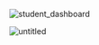 ![student_dashboard](https://user-images.githubusercontent.com/40512172/53097337-312ff280-355c-11e9-92a3-f2e74449fab4.jpg)

![untitled](https://user-images.githubusercontent.com/40512172/53097424-62a8be00-355c-11e9-9885-3f6f6f48dd90.jpg)
